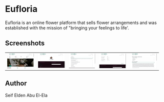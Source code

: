 # Eufloria

Eufloria is an online flower platform that sells flower arrangements and was established with the mission of "bringing your feelings to life'.

## Screenshots

<table>
  <tr>
    <td>
      <img src="Screenshots/1.png">
    </td>
    <td>
      <img src="Screenshots/2.png">
    </td>
    <td>
      <img src="Screenshots/3.png">
    </td>
    <td>
      <img src="Screenshots/4.png">
    </td>
    <td>
      <img src="Screenshots/5.png">
    </td>
  </tr>
</table>

## Author

Seif Elden Abu El-Ela
